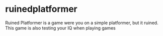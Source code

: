 # ruinedplatformer
Ruined Platformer is a game were you on a simple platformer, but it ruined. This game is also testing your IQ when playing games
